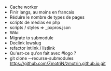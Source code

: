 - Cache worker
- Finir langs, au moins en francais
- Réduire le nombre de types de pages
- scripts de medias en php
- scripts / styles => _pxpros.json
- Wiki
- Migrate to submodule
- Doclink lowslug 
- refactor intlink / listlink
- Qu'est-ce qu'on fait avec #logo ?
- git clone --recurse-submodules https://github.com/ZmotriN/zmotrin.github.io.git